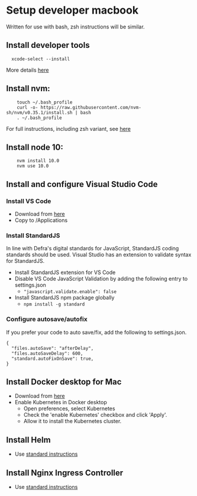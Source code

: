 # Setup developer macbook
Written for use with bash, zsh instructions will be similar.

## Install developer tools
```
  xcode-select --install
```

More details [here](http://osxdaily.com/2014/02/12/install-command-line-tools-mac-os-x/)

## Install nvm:
```
    touch ~/.bash_profile
    curl -o- https://raw.githubusercontent.com/nvm-sh/nvm/v0.35.1/install.sh | bash
    . ~/.bash_profile
```
For full instructions, including zsh variant, see [here](https://github.com/nvm-sh/nvm#installation-and-update )

## Install node 10:
```
    nvm install 10.0
    nvm use 10.0
```
## Install and configure Visual Studio Code

### Install VS Code
* Download from [here](https://code.visualstudio.com)
* Copy to /Applications

### Install StandardJS
In line with Defra's digital standards for JavaScript, StandardJS coding standards should be used.  Visual Studio has an extension to validate syntax for StandardJS.
* Install StandardJS extension for VS Code
* Disable VS Code JavaScript Validation by adding the following entry to settings.json
  * `"javascript.validate.enable": false`
* Install StandardJS npm package globally
  * `npm install -g standard`

### Configure autosave/autofix
If you prefer your code to auto save/fix, add the following to settings.json.

```
{
  "files.autoSave": "afterDelay",
  "files.autoSaveDelay": 600,
  "standard.autoFixOnSave": true,
}
```

## Install Docker desktop for Mac

* Download from [here](https://docs.docker.com/docker-for-mac/install/)
* Enable Kubernetes in Docker desktop
  * Open preferences, select Kubernetes
  * Check the 'enable Kubernetes' checkbox and click 'Apply'.
  * Allow it to install the Kubernetes cluster.

## Install Helm
  * Use [standard instructions](installing-helm.md)

## Install Nginx Ingress Controller
  * Use [standard instructions](configure-nginx-ingress-controller.md)
